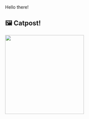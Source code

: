 Hello there!



## 🖼️ Catpost!

<sub>
    <img src="https://cdn2.thecatapi.com/images/cj6.jpg" height="256">
</sub>

